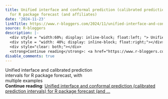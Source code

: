 ```yaml
---
title: Unified interface and conformal prediction (calibrated prediction intervals)
  for R package forecast (and affiliates)
date: '2024-11-23'
linkTitle: https://www.r-bloggers.com/2024/11/unified-interface-and-conformal-prediction-calibrated-prediction-intervals-for-r-package-forecast-and-affiliates/
source: R-bloggers
description: |-
  <div style = "width:60%; display: inline-block; float:left; "> Unified interface and calibrated prediction intervals for R package forecast, with multiple examples</div>
  <div style = "width: 40%; display: inline-block; float:right;"></div>
  <div style="clear: both;"></div>
  <strong>Continue reading</strong>: <a href="https://www.r-bloggers.com/2024/11/unified-interface-and-conformal-prediction-calibrated-prediction-intervals-for-r-package-forecast-and-affiliates/">Unified interface and conformal prediction (calibrated prediction intervals) for R package forecast (and ...
disable_comments: true
---
```

<div style = "width:60%; display: inline-block; float:left; "> Unified interface and calibrated prediction intervals for R package forecast, with multiple examples</div>
<div style = "width: 40%; display: inline-block; float:right;"></div>
<div style="clear: both;"></div>
<strong>Continue reading</strong>: <a href="https://www.r-bloggers.com/2024/11/unified-interface-and-conformal-prediction-calibrated-prediction-intervals-for-r-package-forecast-and-affiliates/">Unified interface and conformal prediction (calibrated prediction intervals) for R package forecast (and ...